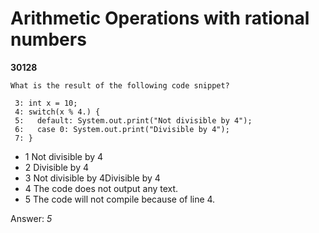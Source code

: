 Arithmetic Operations with rational numbers
===========================================
**30128**
```
What is the result of the following code snippet? 
 
 3: int x = 10; 
 4: switch(x % 4.) { 
 5:   default: System.out.print("Not divisible by 4"); 
 6:   case 0: System.out.print("Divisible by 4"); 
 7: }
```


- 1 Not divisible by 4
- 2 Divisible by 4
- 3 Not divisible by 4Divisible by 4
- 4 The code does not output any text.
- 5 The code will not compile because of line 4.

Answer: *5*


